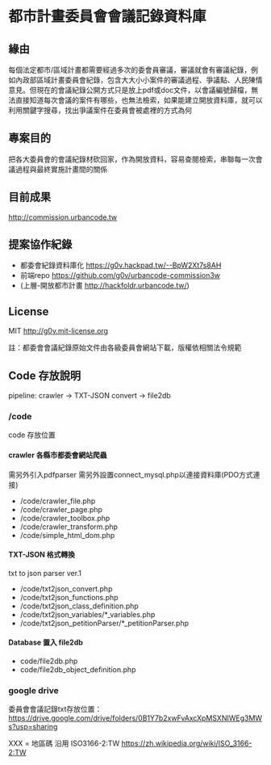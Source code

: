# 都市計畫委員會會議記錄資料庫

## 緣由
每個法定都市/區域計畫都需要經過多次的委會員審議，審議就會有審議紀錄，例如內政部區域計畫委員會紀錄，包含大大小小案件的審議過程、爭議點、人民陳情意見。但現在的會議紀錄公開方式只是放上pdf或doc文件，以會議編號歸檔，無法直接知道每次會議的案件有哪些，也無法檢索，如果能建立開放資料庫，就可以利用關鍵字搜尋，找出爭議案件在委員會被處裡的方式為何

## 專案目的
把各大委員會的會議紀錄材砍回家，作為開放資料，容易查閱檢索，串聯每一次會議過程與最終實施計畫間的關係

## 目前成果
http://commission.urbancode.tw

## 提案協作紀錄
* 都委會紀錄資料庫化 https://g0v.hackpad.tw/--BpW2Xt7s8AH
* 前端repo https://github.com/g0v/urbancode-commission3w
* (上層-開放都市計畫 http://hackfoldr.urbancode.tw/)

## License
MIT http://g0v.mit-license.org

註：都委會會議紀錄原始文件由各級委員會網站下載，版權依相關法令規範

## Code 存放說明

pipeline:
crawler -> TXT-JSON convert -> file2db

### /code
code 存放位置

#### crawler 各縣市都委會網站爬蟲
需另外引入pdfparser
需另外設置connect_mysql.php以連接資料庫(PDO方式連接)
* /code/crawler_file.php
* /code/crawler_page.php
* /code/crawler_toolbox.php
* /code/crawler_transform.php
* /code/simple_html_dom.php

#### TXT-JSON 格式轉換
txt to json parser ver.1
* /code/txt2json_convert.php
* /code/txt2json_functions.php
* /code/txt2json_class_definition.php
* /code/txt2json_variables/\*\_variables.php
* /code/txt2json_petitionParser/\*\_petitionParser.php

#### Database 置入 file2db
* code/file2db.php
* code/file2db_object_definition.php

### google drive
委員會會議記錄txt存放位置： https://drive.google.com/drive/folders/0B1Y7b2xwFvAxcXpMSXNIWEg3MWs?usp=sharing

XXX = 地區碼 沿用 ISO3166-2:TW https://zh.wikipedia.org/wiki/ISO_3166-2:TW
